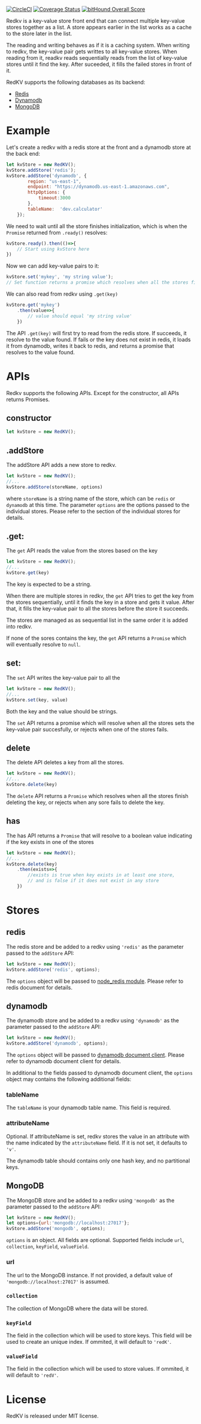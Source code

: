 [![CircleCI](https://circleci.com/gh/yefuwang/redkv/tree/dev.svg?style=svg)](https://circleci.com/gh/yefuwang/redkv/tree/master)  [![Coverage Status](https://coveralls.io/repos/github/yefuwang/redkv/badge.svg?branch=master)](https://coveralls.io/github/yefuwang/redkv?branch=dev) [![bitHound Overall Score](https://www.bithound.io/github/yefuwang/redkv/badges/score.svg)](https://www.bithound.io/github/yefuwang/redkv)

Redkv is a key-value store front end that can connect multiple key-value stores together as a list. A store appears earlier in the list works as a cache to the store later in the list. 

The reading and writing behaves as if it is a caching system. When writing to redkv, the key-value pair gets writtes to all key-value stores. When reading from it, readkv reads sequentially reads from the list of key-value stores until it find the key. After suceeded, it fills the failed stores in front of it. 

RedKV supports the following databases as its backend: 

* [Redis](#redisstore)
* [Dynamodb](#dynamodbstore)
* [MongoDB](#mongodbstore)
# Example

Let's create a redkv with a redis store at the front and a dynamodb store at the back end:

```javascript
let kvStore = new RedKV();
kvStore.addStore('redis');
kvStore.addStore('dynamodb', {
        region: "us-east-1",
        endpoint: "https://dynamodb.us-east-1.amazonaws.com",
        httpOptions: {
            timeout:3000
        },
        tableName:  'dev.calculator'
    });
```
We need to wait until all the store finishes initialization, which is when the `Promise` returned from `.ready()` resolves: 

```javascript
kvStore.ready().then(()=>{
    // Start using kvStore here
})

```

Now we can add key-value pairs to it:

```javascript
kvStore.set('mykey', 'my string value');
// Set function returns a promise which resolves when all the stores finish setting the key, which in this case are redis and dynamodb. 
```
We can also read from redkv using `.get(key)`

```javascript
kvStore.get('mykey')
    .then(value=>{
        // value should equal 'my string value'
    })
```
The API `.get(key)` will first try to read from the redis store. If succeeds, it resolve to the value found. If fails or the key does not exist in redis, it loads it from dynamodb, writes it back to redis, and returns a promise that resolves to the value found. 

# APIs

Redkv supports the following APIs. Except for the constructor, all APIs returns Promises. 

## constructor

```Javascript
let kvStore = new RedKV();
```

## .addStore

The addStore API adds a new store to redkv. 
```javascript
let kvStore = new RedKV();
//...
kvStore.addStore(storeName, options)
```
where `storeName` is a string name of the store, which can be `redis` or `dynamodb` at this time. The parameter `options` are the options passed to the individual stores. Please refer to the section of the individual stores for details. 

## .get:

The `get` API reads the value from the stores based on the key

```javascript
let kvStore = new RedKV();
//...
kvStore.get(key)
```
The key is expected to be a string. 

When there are multiple stores in redkv, the `get` API tries to get the key from the stores sequentially, until it finds the key in a store and gets it value. After that, it fills the key-value pair to all the stores before the store it succeeds. 

The stores are managed as as sequential list in the same order it is added into redkv. 

If none of the sores contains the key, the `get` API returns a `Promise` which will eventually resolve to `null`.

## set:

The `set` API writes the key-value pair to all the 

```javascript
let kvStore = new RedKV();
//...
kvStore.set(key, value)
```
Both the key and the value should be strings. 

The `set` API returns a promise which will resolve when all the stores sets the key-value pair succesfully, or rejects when one of the stores fails. 

## delete
The delete API deletes a key from all the stores. 
```javascript
let kvStore = new RedKV();
//...
kvStore.delete(key)
```

The `delete` API returns a `Promise` which resolves when all the stores finish deleting the key, or rejects when any sore fails to delete the key. 

## has
The has API returns a `Promise` that will resolve to a boolean value indicating if the key exists in one of the stores
```javascript
let kvStore = new RedKV();
//...
kvStore.delete(key)
    .then(exists=>{
        //exists is true when key exists in at least one store, 
        // and is false if it does not exist in any store
    })
```

# Stores

##  <a name="redisstore"></a>redis
The redis store and be added to a redkv using `'redis'` as the parameter passed to the `addStore` API:

```javascript
let kvStore = new RedKV();
kvStore.addStore('redis', options);
```

The `options` object will be passed to [node_redis module](https://github.com/NodeRedis/node_redis). Please refer to redis document for details. 

## <a name="dynamodbstore"></a>dynamodb
The dynamodb store and be added to a redkv using `'dynamodb'` as the parameter passed to the `addStore` API:

```javascript
let kvStore = new RedKV();
kvStore.addStore('dynamodb', options);
```
The `options` object will be passed to [dynamodb document client](https://docs.aws.amazon.com/AWSJavaScriptSDK/latest/AWS/DynamoDB/DocumentClient.html). Please refer to dynamodb document client for details. 

In additional to the fields passed to dynamodb document client, the `options` object may contains the following additional fields:

### tableName
The `tableName` is your dynamodb table name. This field is required. 

### attributeName

Optional. If attributeName is set, redkv stores the value in an attribute with the name indicated by the `attributeName` field. If it is not set, it defaults to `'v'`.

The dynamodb table should contains only one hash key, and no partitional keys. 

## <a name="mongodbstore"></a>MongoDB
The MongoDB store and be added to a redkv using `'mongodb'` as the parameter passed to the `addStore` API:

```javascript
let kvStore = new RedKV();
let options={url:'mongodb://localhost:27017'};
kvStore.addStore('mongodb', options);
```
`options` is an object. All fields are optional. Supported fields include `url`, `collection`, `keyField`, `valueField`. 

### url
The url to the MongoDB instance. If not provided, a default value of `'mongodb://localhost:27017'` is assumed. 

### `collection`

The collection of MongoDB where the data will be stored. 
### `keyField`

The field in the collection which will be used to store keys. This field will be used to create an unique index. If ommited, it will default to `'redK'`. 

### `valueField`

The field in the collection which will be used to store values.  If ommited, it will default to `'redV'`. 
# License

RedKV is released under MIT license. 

